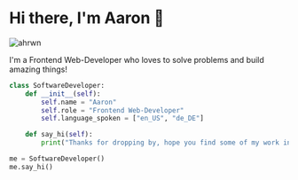 # Hi there, I'm Aaron 👋

<p align="left"> <img src="https://komarev.com/ghpvc/?username=ahrwn&label=Profile%20views&color=0e75b6&style=flat" alt="ahrwn" /> </p>

I'm a Frontend Web-Developer who loves to solve problems and build amazing things!

```python
class SoftwareDeveloper:
    def __init__(self):
        self.name = "Aaron"
        self.role = "Frontend Web-Developer"
        self.language_spoken = ["en_US", "de_DE"]

    def say_hi(self):
        print("Thanks for dropping by, hope you find some of my work interesting.")

me = SoftwareDeveloper()
me.say_hi()
```
